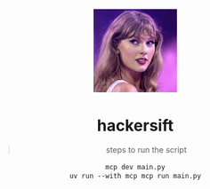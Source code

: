 <div align="center">
  <img src="./assets/logo.png" alt="hackersift logo" width="150" />

  # hackersift
  
  > steps to run the script
  ```
  mcp dev main.py
  uv run --with mcp mcp run main.py
  ```
</div>